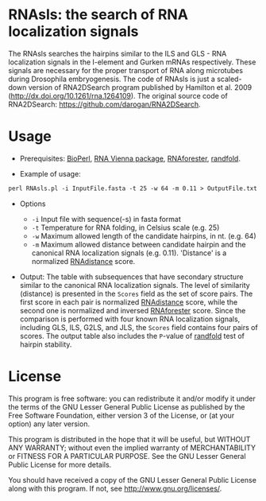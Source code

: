 
# RNAsls: the search of RNA localization signals


The RNAsls searches the hairpins similar to the ILS and GLS - RNA localization signals in the I-element and Gurken mRNAs respectively. These signals are necessary for the proper transport of RNA along microtubes during Drosophila embryogenesis.
The code of RNAsls is just a scaled-down version of RNA2DSearch program published by Hamilton et al. 2009 (http://dx.doi.org/10.1261/rna.1264109).
The original source code of RNA2DSearch: https://github.com/darogan/RNA2DSearch.

Usage
=====
* Prerequisites: [BioPerl](http://www.bioperl.org/wiki/Main_Page), [RNA Vienna package](http://rna.tbi.univie.ac.at), [RNAforester](http://bibiserv.techfak.uni-bielefeld.de/rnaforester/), [randfold](http://bioinformatics.psb.ugent.be/supplementary_data/erbon/nov2003).

* Example of usage:
```html
perl RNAsls.pl -i InputFile.fasta -t 25 -w 64 -m 0.11 > OutputFile.txt
```

* Options
    - `-i` Input file with sequence(-s) in fasta format
    - `-t` Temperature for RNA folding, in Celsius scale (e.g. 25)
    - `-w` Maximum allowed length of the candidate hairpins, in nt. (e.g. 64)
    - `-m` Maximum allowed distance between candidate hairpin and the canonical RNA localization signals (e.g. 0.11). 'Distance' is a normalized [RNAdistance](http://rna.tbi.univie.ac.at/cgi-bin/RNAfold.cgi) score.

* Output: The table with subsequences that have secondary structure similar to the canonical RNA localization signals. The level of similarity (distance) is presented in the `Scores` field as the set of score pairs. The first score in each pair is normalized [RNAdistance](http://rna.tbi.univie.ac.at/cgi-bin/RNAfold.cgi) score, while the second one is normalized and inversed [RNAforester](http://bibiserv.techfak.uni-bielefeld.de/rnaforester/) score. Since the comparison is performed with four known RNA localization signals, including GLS, ILS, G2LS, and JLS, the `Scores` field contains four pairs of scores. The output table also includes the `P`-value of [randfold](http://bioinformatics.psb.ugent.be/supplementary_data/erbon/nov2003) test of hairpin stability.

License
=======

  This program is free software: you can redistribute it and/or modify
  it under the terms of the GNU Lesser General Public License as published by
  the Free Software Foundation, either version 3 of the License, or
  (at your option) any later version.

  This program is distributed in the hope that it will be useful,
  but WITHOUT ANY WARRANTY; without even the implied warranty of
  MERCHANTABILITY or FITNESS FOR A PARTICULAR PURPOSE. See the
  GNU Lesser General Public License for more details.

  You should have received a copy of the GNU Lesser General Public License
  along with this program. If not, see <http://www.gnu.org/licenses/>.
